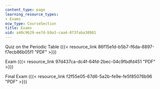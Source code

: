 ```yaml
---
content_type: page
learning_resource_types:
- Exams
ocw_type: CourseSection
title: Exams
uid: a40c9629-ee7d-b9a3-caa4-073faba30981
---
```


Quiz on the Periodic Table ({{< resource_link 86f15e1d-b5b7-f6da-8897-f7ecb86b05f1 "PDF" >}})

Exam ({{< resource_link 97d437ca-dc4f-64fd-2bec-04c9fbdfd451 "PDF" >}})

Final Exam ({{< resource_link f2f55e05-67d6-5a2b-fe9e-fe5f85076b96 "PDF" >}})